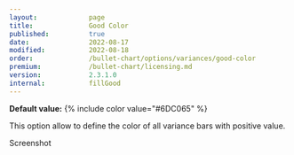 ```yaml
---
layout:             page
title:              Good Color
published:          true
date:               2022-08-17
modified:   	    2022-08-18
order:              /bullet-chart/options/variances/good-color
premium:            /bullet-chart/licensing.md
version:            2.3.1.0
internal:           fillGood
---
```


**Default value:** {% include color value="#6DC065" %}

This option allow to define the color of all variance bars with positive value.


<todo>Screenshot</todo>